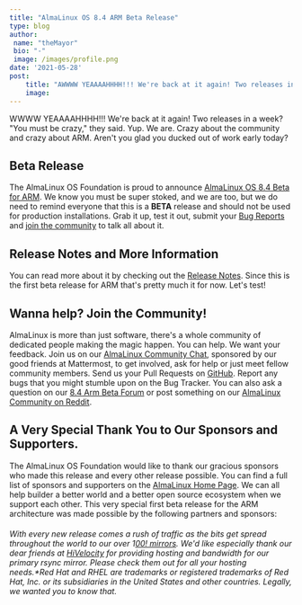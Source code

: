 ```yaml
---
title: "AlmaLinux OS 8.4 ARM Beta Release"
type: blog
author: 
 name: "theMayor"
 bio: "-"
 image: /images/profile.png
date: '2021-05-28'
post:
    title: "AWWWW YEAAAAHHHH!!! We're back at it again! Two releases in a week? \"You must be crazy,\" they said. Yup. We are. Crazy about the community and crazy a..."
    image: 
---
```


WWWW YEAAAAHHHH!!! We're back at it again! Two releases in a week? "You must be crazy," they said. Yup. We are. Crazy about the community and crazy about ARM. Aren't you glad you ducked out of work early today?

## Beta Release

The AlmaLinux OS Foundation is proud to announce [AlmaLinux OS 8.4 Beta for ARM](https://repo.almalinux.org/almalinux/8.4-beta/isos/aarch64/). We know you must be super stoked, and we are too, but we do need to remind everyone that this is a **BETA** release and should not be used for production installations. Grab it up, test it out, submit your [Bug Reports](https://bugs.almalinux.org/) and [join the community](https://chat.almalinux.org/almalinux/channels/sigaltarch) to talk all about it.

## Release Notes and More Information

You can read more about it by checking out the [Release Notes](https://wiki.almalinux.org/release-notes/8.4-beta-arm.html). Since this is the first beta release for ARM that's pretty much it for now. Let's test!

## Wanna help? Join the Community!

AlmaLinux is more than just software, there's a whole community of dedicated people making the magic happen. You can help. We want your feedback. Join us on our [AlmaLinux Community Chat](https://chat.almalinux.org/), sponsored by our good friends at Mattermost, to get involved, ask for help or just meet fellow community members. Send us your Pull Requests on [GitHub](https://github.com/almalinux). Report any bugs that you might stumble upon on the Bug Tracker. You can also ask a question on our [8.4 Arm Beta Forum](https://almalinux.discourse.group/c/devel/8-4-arm-beta/22) or post something on our [AlmaLinux Community on Reddit](https://reddit.com/r/almalinux).

## A Very Special Thank You to Our Sponsors and Supporters.

The AlmaLinux OS Foundation would like to thank our gracious sponsors who made this release and every other release possible. You can find a full list of sponsors and supporters on the [AlmaLinux Home Page](https://almalinux.org/). We can all help builder a better world and a better open source ecosystem when we support each other. This very special first beta release for the ARM architecture was made possible by the following partners and sponsors:


###### With every new release comes a rush of traffic as the bits get spread throughout the world to our over 1[00! mirrors](https://mirrors.almalinux.org/). We'd like especially thank our dear friends at [HiVelocity](https://www.hivelocity.net/) for providing hosting and bandwidth for our primary rsync mirror. Please check them out for all your hosting needs.*Red Hat and RHEL are trademarks or registered trademarks of Red Hat, Inc. or its subsidiaries in the United States and other countries. Legally, we wanted you to know that.